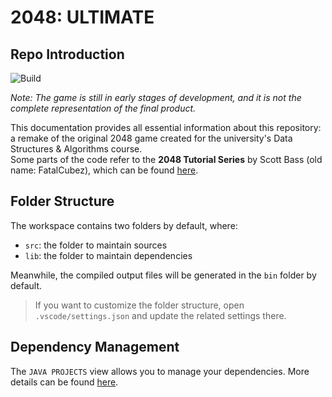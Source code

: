 # **2048: ULTIMATE**
## Repo Introduction
![Build](https://img.shields.io/badge/build-v0.1.0-brightgreen)

_Note: The game is still in early stages of development, and it is not the complete representation of the final product._

This documentation provides all essential information about this repository: a remake of the original 2048 game created for the university's Data Structures & Algorithms course.<br>
Some parts of the code refer to the **2048 Tutorial Series** by Scott Bass (old name: FatalCubez), which can be found [here](https://youtube.com/playlist?list=PLig6-gM-fHMGH6jmCpsxW6YbagHgCS3Jd&si=DOV_Fjm_q7aKs9-4).



## Folder Structure

The workspace contains two folders by default, where:

- `src`: the folder to maintain sources
- `lib`: the folder to maintain dependencies

Meanwhile, the compiled output files will be generated in the `bin` folder by default.

> If you want to customize the folder structure, open `.vscode/settings.json` and update the related settings there.

## Dependency Management

The `JAVA PROJECTS` view allows you to manage your dependencies. More details can be found [here](https://github.com/microsoft/vscode-java-dependency#manage-dependencies).
